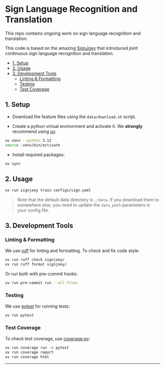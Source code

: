 # Sign Language Recognition and Translation <!-- omit from toc -->

This repo contains ongoing work on sign language recognition and translation.

This code is based on the amazing [SignJoey](https://github.com/neccam/slt) that introduced joint continuous sign language recognition and translation.

- [1. Setup](#1-setup)
- [2. Usage](#2-usage)
- [3. Development Tools](#3-development-tools)
  - [Linting \& Formatting](#linting--formatting)
  - [Testing](#testing)
  - [Test Coverage](#test-coverage)

## 1. Setup

* Download the feature files using the `data/download.sh` script.

* Create a python virtual environment and activate it. We **strongly** recommend using [uv](https://docs.astral.sh/uv/).
```bash
uv venv --python 3.12
source .venv/bin/activate
```

* Install required packages:
```bash
uv sync
```

## 2. Usage
```bash
uv run signjoey train configs/sign.yaml
``` 

> Note that the default data directory is `./data`. If you download them to somewhere else, you need to update the `data_path` parameters in your config file.

## 3. Development Tools

### Linting & Formatting

We use [ruff](https://docs.astral.sh/ruff/) for linting and formatting. To check and fix code style:

```bash
uv run ruff check signjoey/
uv run ruff format signjoey/
```

Or run both with pre-commit hooks:

```bash
uv run pre-commit run --all-files
```

### Testing

We use [pytest](https://docs.pytest.org/) for running tests:

```bash
uv run pytest
```

### Test Coverage

To check test coverage, use [coverage.py](https://coverage.readthedocs.io/):

```bash
uv run coverage run -m pytest
uv run coverage report
uv run coverage html
```

---
